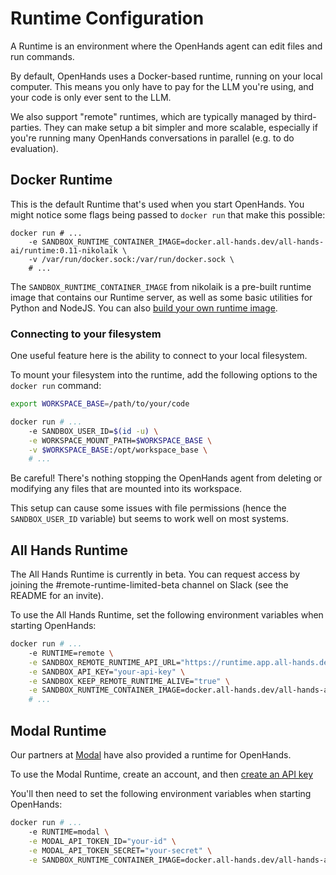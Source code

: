 # Runtime Configuration

A Runtime is an environment where the OpenHands agent can edit files and run
commands.

By default, OpenHands uses a Docker-based runtime, running on your local computer.
This means you only have to pay for the LLM you're using, and your code is only ever sent to the LLM.

We also support "remote" runtimes, which are typically managed by third-parties.
They can make setup a bit simpler and more scalable, especially
if you're running many OpenHands conversations in parallel (e.g. to do evaluation).

## Docker Runtime
This is the default Runtime that's used when you start OpenHands. You might notice
some flags being passed to `docker run` that make this possible:

```
docker run # ...
    -e SANDBOX_RUNTIME_CONTAINER_IMAGE=docker.all-hands.dev/all-hands-ai/runtime:0.11-nikolaik \
    -v /var/run/docker.sock:/var/run/docker.sock \
    # ...
```

The `SANDBOX_RUNTIME_CONTAINER_IMAGE` from nikolaik is a pre-built runtime image
that contains our Runtime server, as well as some basic utilities for Python and NodeJS.
You can also [build your own runtime image](how-to/custom-sandbox-guide).

### Connecting to your filesystem
One useful feature here is the ability to connect to your local filesystem.

To mount your filesystem into the runtime, add the following options to
the `docker run` command:

```bash
export WORKSPACE_BASE=/path/to/your/code

docker run # ...
    -e SANDBOX_USER_ID=$(id -u) \
    -e WORKSPACE_MOUNT_PATH=$WORKSPACE_BASE \
    -v $WORKSPACE_BASE:/opt/workspace_base \
    # ...
```

Be careful! There's nothing stopping the OpenHands agent from deleting or modifying
any files that are mounted into its workspace.

This setup can cause some issues with file permissions (hence the `SANDBOX_USER_ID` variable)
but seems to work well on most systems.

## All Hands Runtime
The All Hands Runtime is currently in beta. You can request access by joining
the  #remote-runtime-limited-beta channel on Slack (see the README for an invite).

To use the All Hands Runtime, set the following environment variables when
starting OpenHands:

```bash
docker run # ...
    -e RUNTIME=remote \
    -e SANDBOX_REMOTE_RUNTIME_API_URL="https://runtime.app.all-hands.dev" \
    -e SANDBOX_API_KEY="your-api-key" \
    -e SANDBOX_KEEP_REMOTE_RUNTIME_ALIVE="true" \
    -e SANDBOX_RUNTIME_CONTAINER_IMAGE=docker.all-hands.dev/all-hands-ai/runtime:0.11-nikolaik \
    # ...
```

## Modal Runtime
Our partners at [Modal](https://modal.com/) have also provided a runtime for OpenHands.

To use the Modal Runtime, create an account, and then [create an API key](https://modal.com/settings)

You'll then need to set the following environment variables when starting OpenHands:
```bash
docker run # ...
    -e RUNTIME=modal \
    -e MODAL_API_TOKEN_ID="your-id" \
    -e MODAL_API_TOKEN_SECRET="your-secret" \
    -e SANDBOX_RUNTIME_CONTAINER_IMAGE=docker.all-hands.dev/all-hands-ai/runtime:0.11-nikolaik \
```
